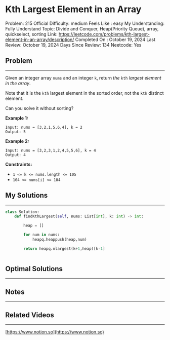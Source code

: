 # Kth Largest Element in an Array

Problem: 215
Official Difficulty: medium
Feels Like : easy
My Understanding: Fully Understand
Topic: Divide and Conquer, Heap(Priority Queue), array, quickselect, sorting
Link: https://leetcode.com/problems/kth-largest-element-in-an-array/description/
Completed On : October 19, 2024
Last Review: October 19, 2024
Days Since Review: 134
Neetcode: Yes

## Problem

---

Given an integer array `nums` and an integer `k`, return *the* `kth` *largest element in the array*.

Note that it is the `kth` largest element in the sorted order, not the `kth` distinct element.

Can you solve it without sorting?

**Example 1:**

```
Input: nums = [3,2,1,5,6,4], k = 2
Output: 5
```

**Example 2:**

```
Input: nums = [3,2,3,1,2,4,5,5,6], k = 4
Output: 4
```

**Constraints:**

- `1 <= k <= nums.length <= 105`
- `104 <= nums[i] <= 104`

## My Solutions

---

```python
class Solution:
    def findKthLargest(self, nums: List[int], k: int) -> int:

        heap = []

        for num in nums:
            heapq.heappush(heap,num)

        return heapq.nlargest(k+1,heap)[k-1]
```

```python

```

## Optimal Solutions

---

## Notes

---

 

## Related Videos

---

[https://www.notion.so](https://www.notion.so)